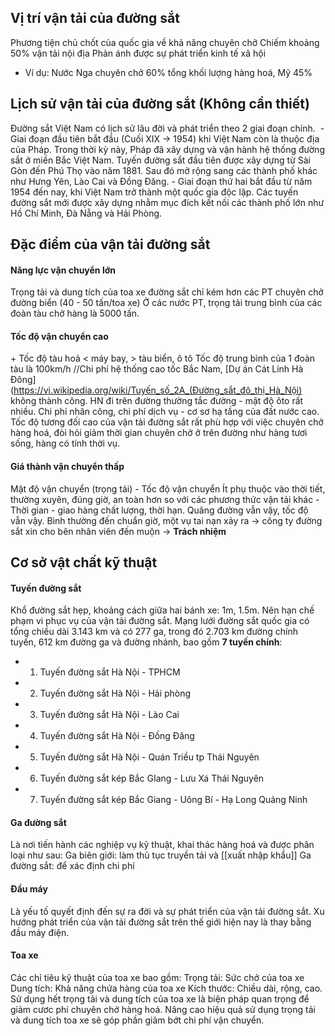 ## Vị trí vận tải của đường sắt
Phương tiện chủ chốt của quốc gia về khả năng chuyên chở 
Chiếm khoảng 50% vận tải nội địa
Phản ánh được sự phát triển kinh tế xã hội
- Ví dụ: 
Nước Nga chuyên chở 60% tổng khối lượng hàng hoá, Mỹ 45% 
## Lịch sử vận tải của đường sắt (Không cần thiết)
Đường sắt Việt Nam có lịch sử lâu đời và phát triển theo 2 giai đoạn chính. 
	 - Giai đoạn đầu tiên bắt đầu (Cuối XIX -> 1954) khi Việt Nam còn là thuộc địa của Pháp. Trong thời kỳ này, Pháp đã xây dựng và vận hành hệ thống đường sắt ở miền Bắc Việt Nam. Tuyến đường sắt đầu tiên được xây dựng từ Sài Gòn đến Phú Thọ vào năm 1881. Sau đó mở rộng sang các thành phố khác như Hưng Yên, Lào Cai và Đồng Đăng.
	- Giai đoạn thứ hai bắt đầu từ năm 1954 đến nay, khi Việt Nam trở thành một quốc gia độc lập. Các tuyến đường sắt mới được xây dựng nhằm mục đích kết nối các thành phố lớn như Hồ Chí Minh, Đà Nẵng và Hải Phòng.
## Đặc điểm của vận tải đường sắt 
#### Năng lực vận chuyển lớn
Trọng tải và dung tích của toa xe đường sắt chỉ kém hơn các PT chuyên chở đường biển (40 - 50 tấn/toa xe) Ở các nước PT, trọng tải trung bình của các đoàn tàu chở hàng là 5000 tấn.
#### Tốc độ vận chuyển cao 
 + Tốc độ tàu hoả < máy bay, > tàu biển, ô tô 
Tốc độ trung bình của 1 đoàn tàu là 100km/h
//Chi phí hệ thống cao tốc Bắc Nam, [Dự án Cát Linh Hà Đông](https://vi.wikipedia.org/wiki/Tuyến_số_2A_(Đường_sắt_đô_thị_Hà_Nội) không thành công. HN đi trên đường thường tắc đường - mật độ ôto rất nhiều. 
Chi phí nhân công, chi phí dịch vụ - cơ sơ hạ tầng của đất nước cao. 
Tốc độ tương đối cao của vận tải đường sắt rất phù hợp với việc chuyên chở hàng hoá, đòi hỏi giảm thời gian chuyên chở ở trên đường như hàng tươi sống, hàng có tính thời vụ. 
#### Giá thành vận chuyển thấp 
Mật độ vận chuyển (trọng tải)
	- Tốc độ vận chuyển 
	Ít phụ thuộc vào thời tiết, thường xuyên, đúng giờ, an toàn hơn so với các phương thức vận tải khác 
	- Thời gian - giao hàng chất lượng, thời hạn.
	Quãng đường vẫn vậy, tốc độ vẫn vậy. 
	Bình thường đến chuẩn giờ, một vụ tai nạn xảy ra -> công ty đường sắt xin cho bên nhân viên đến muộn -> **Trách nhiệm**
## Cơ sở vật chất kỹ thuật
#### Tuyến đường sắt 
Khổ đường sắt hẹp, khoảng cách giữa hai bánh xe: 1m, 1.5m. Nên hạn chế phạm vi phục vụ của vận tải đường sắt.
Mạng lưới đường sắt quốc gia có tổng chiều dài 3.143 km và có 277 ga, trong đó 2.703 km đường chính tuyến, 612 km đường ga và đường nhánh, bao gồm **7 tuyến chính**:
- 1. Tuyến đường sắt Hà Nội - TPHCM
- 2. Tuyến đường sắt Hà Nội - Hải phòng
- 3. Tuyến đường sắt Hà Nội - Lào Cai
- 4. Tuyến đường sắt Hà Nội - Đồng Đăng
- 5. Tuyến đường sắt Hà Nội - Quán Triều tp Thái Nguyên
- 6. Tuyến đường sắt kép Bắc GIang - Lưu Xá Thái Nguyên
- 7. Tuyến đường sắt kép Bắc Giang - Uông Bí - Hạ Long Quảng Ninh
#### Ga đường sắt
Là nơi tiến hành các nghiệp vụ kỹ thuật, khai thác hàng hoá và được phân loại như sau:
	Ga biên giới: làm thủ tục truyền tải và [[xuất nhập khẩu]] 
	Ga đường sắt: để xác định chi phí 
#### Đầu máy
Là yếu tố quyết định đến sự ra đời và sự phát triển của vận tải đường sắt. Xu hướng phát triển của vận tải đường sắt trên thế giới hiện nay là thay bằng đầu máy điện.
#### Toa xe
Các chỉ tiêu kỹ thuật của toa xe bao gồm:
	Trọng tải: Sức chở của toa xe
	Dung tích: Khả năng chứa hàng của toa xe
	Kích thước: Chiều dài, rộng, cao.
Sử dụng hết trọng tải và dung tích của toa xe là biện pháp quan trọng để giảm cươc phí chuyên chở hàng hoá. Nâng cao hiệu quả sử dụng trọng tải và dung tích toa xe sẽ góp phần giảm bớt chi phí vận chuyển.
